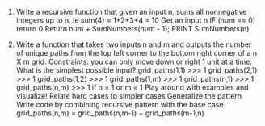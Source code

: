 1. Write a recursive function that given an input n, sums all nonnegative integers up to n. Ie sum(4) = 1+2+3+4 = 10
Get an input n
IF (num == 0) return 0
Return num + SumNumbers(num - 1);
PRINT SumNumbers(n)

2. Write a function that takes two inputs n and m and outputs the number of unique paths from the top left corner to the bottom right corner of a n X m grid.
Constraints: you can only move down or right 1 unit at a time.
What is the simplest possible input?
grid_paths(1,1) >>> 1
grid_paths(2,1) >>> 1
grid_paths(1,2) >>> 1
grid_paths(1,m) >>> 1
grid_paths(n,1) >>> 1
grid_paths(n,m) >>> 1 if n = 1 or m = 1
Play around with examples and visualize!
Relate hard cases to simpler cases
Generalize the pattern
Write code by combining recursive pattern with the base case.
grid_paths(n,m) = grid_paths(n,m-1) + grid_paths(m-1,n)
